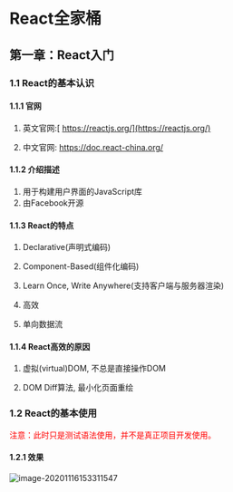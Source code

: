 # React全家桶                                                                                                                                                                                  

## 第一章：React入门

### 1.1 React的基本认识

#### 1.1.1 官网

1. 英文官网:[ https://reactjs.org/](https://reactjs.org/)

2. 中文官网: https://doc.react-china.org/

#### 1.1.2 介绍描述

1. 用于构建用户界面的JavaScript库
2. 由Facebook开源

#### 1.1.3 React的特点

1. Declarative(声明式编码)

2. Component-Based(组件化编码)

3. Learn Once, Write Anywhere(支持客户端与服务器渲染)

4. 高效

5. 单向数据流

#### 1.1.4 React高效的原因

1. 虚拟(virtual)DOM, 不总是直接操作DOM

2. DOM Diff算法, 最小化页面重绘

### 1.2 React的基本使用

<span style="color:red">注意：此时只是测试语法使用，并不是真正项目开发使用。</span>

#### 1.2.1 效果

![image-20201116153311547](C:\Users\ZYQ\AppData\Roaming\Typora\typora-user-images\image-20201116153311547.png)
